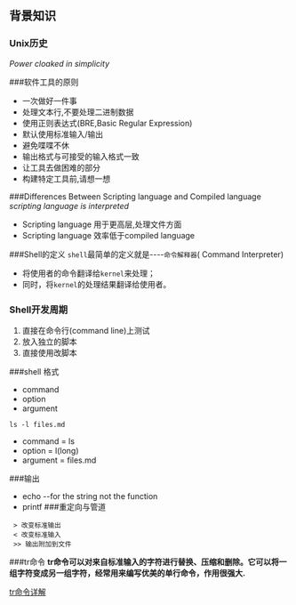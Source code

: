 ## 背景知识
### Unix历史
*Power cloaked in simplicity*

###软件工具的原则
* 一次做好一件事
* 处理文本行,不要处理二进制数据
* 使用正则表达式(BRE,Basic Regular Expression)
* 默认使用标准输入/输出
* 避免喋喋不休
* 输出格式与可接受的输入格式一致
* 让工具去做困难的部分
* 构建特定工具前,请想一想

###Differences Between Scripting language and Compiled language
*scripting language is interpreted*
* Scripting language 用于更高层,处理文件方面
* Scripting language 效率低于compiled language

###Shell的定义
`shell`最简单的定义就是----`命令解释器`( Command Interpreter)

- 将使用者的命令翻译给`kernel`来处理；
- 同时，将`kernel`的处理结果翻译给使用者。

### Shell开发周期
1. 直接在命令行(command line)上测试
2. 放入独立的脚本
3. 直接使用改脚本

###shell 格式
* command
* option
* argument

`ls -l files.md`
* command = ls
* option = l(long)
* argument = files.md

###输出
* echo --for the string not the function
* printf 
###重定向与管道
```
 > 改变标准输出
 < 改变标准输入
 >> 输出附加到文件
```

###tr命令
**tr命令可以对来自标准输入的字符进行替换、压缩和删除。它可以将一组字符变成另一组字符，经常用来编写优美的单行命令，作用很强大.**

[tr命令详解](http://man.linuxde.net/tr)







 
